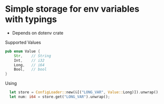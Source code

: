 # Simple storage for env variables with typings

- Depends on dotenv crate

Supported Values
```rust
pub enum Value {
    Str,    // String
    Int,    // i32
    Long,   // i64
    Bool,   // bool
}
```
Using
```rust
  let store = ConfigLoader::new(&[("LONG_VAR", Value::Long)]).unwrap();
  let num: i64 = store.get("LONG_VAR").unwrap();
```
